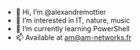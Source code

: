 - 👋 Hi, I’m @alexandremottier
- 👀 I’m interested in IT, nature, music
- 🌱 I’m currently learning PowerShell
- 📫 Available at am@am-networks.fr

<!---
alexandremottier/alexandremottier is a ✨ special ✨ repository because its `README.md` (this file) appears on your GitHub profile.
You can click the Preview link to take a look at your changes.
--->
